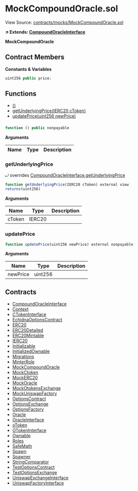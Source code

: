 # MockCompoundOracle.sol

View Source: [contracts/mocks/MockCompoundOracle.sol](../contracts/mocks/MockCompoundOracle.sol)

**↗ Extends: [CompoundOracleInterface](CompoundOracleInterface.md)**

**MockCompoundOracle**

## Contract Members
**Constants & Variables**

```js
uint256 public price;

```

## Functions

- [()](#)
- [getUnderlyingPrice(IERC20 cToken)](#getunderlyingprice)
- [updatePrice(uint256 newPrice)](#updateprice)

### 

```js
function () public nonpayable
```

**Arguments**

| Name        | Type           | Description  |
| ------------- |------------- | -----|

### getUnderlyingPrice

⤾ overrides [CompoundOracleInterface.getUnderlyingPrice](CompoundOracleInterface.md#getunderlyingprice)

```js
function getUnderlyingPrice(IERC20 cToken) external view
returns(uint256)
```

**Arguments**

| Name        | Type           | Description  |
| ------------- |------------- | -----|
| cToken | IERC20 |  | 

### updatePrice

```js
function updatePrice(uint256 newPrice) external nonpayable
```

**Arguments**

| Name        | Type           | Description  |
| ------------- |------------- | -----|
| newPrice | uint256 |  | 

## Contracts

* [CompoundOracleInterface](CompoundOracleInterface.md)
* [Context](Context.md)
* [CTokenInterface](CTokenInterface.md)
* [EchidnaOptionsContract](EchidnaOptionsContract.md)
* [ERC20](ERC20.md)
* [ERC20Detailed](ERC20Detailed.md)
* [ERC20Mintable](ERC20Mintable.md)
* [IERC20](IERC20.md)
* [Initializable](Initializable.md)
* [InitializedOwnable](InitializedOwnable.md)
* [Migrations](Migrations.md)
* [MinterRole](MinterRole.md)
* [MockCompoundOracle](MockCompoundOracle.md)
* [MockCtoken](MockCtoken.md)
* [MockERC20](MockERC20.md)
* [MockOracle](MockOracle.md)
* [MockOtokensExchange](MockOtokensExchange.md)
* [MockUniswapFactory](MockUniswapFactory.md)
* [OptionsContract](OptionsContract.md)
* [OptionsExchange](OptionsExchange.md)
* [OptionsFactory](OptionsFactory.md)
* [Oracle](Oracle.md)
* [OracleInterface](OracleInterface.md)
* [oToken](oToken.md)
* [OTokenInterface](OTokenInterface.md)
* [Ownable](Ownable.md)
* [Roles](Roles.md)
* [SafeMath](SafeMath.md)
* [Spawn](Spawn.md)
* [Spawner](Spawner.md)
* [StringComparator](StringComparator.md)
* [TestOptionsContract](TestOptionsContract.md)
* [TestOptionsExchange](TestOptionsExchange.md)
* [UniswapExchangeInterface](UniswapExchangeInterface.md)
* [UniswapFactoryInterface](UniswapFactoryInterface.md)
